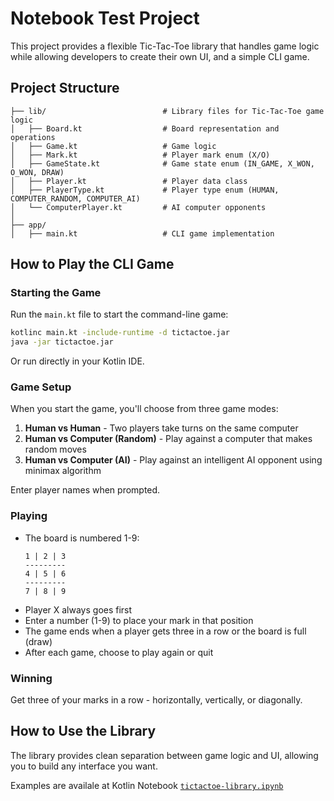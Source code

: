 # Notebook Test Project

This project provides a flexible Tic-Tac-Toe library that handles game logic while allowing developers to create their own UI, and a simple CLI game.

## Project Structure

```
├── lib/                          # Library files for Tic-Tac-Toe game logic
│   ├── Board.kt                  # Board representation and operations
│   ├── Game.kt                   # Game logic
│   ├── Mark.kt                   # Player mark enum (X/O)
│   ├── GameState.kt              # Game state enum (IN_GAME, X_WON, O_WON, DRAW)
│   ├── Player.kt                 # Player data class
│   ├── PlayerType.kt             # Player type enum (HUMAN, COMPUTER_RANDOM, COMPUTER_AI)
│   └── ComputerPlayer.kt         # AI computer opponents
│
├── app/ 
│   ├── main.kt                   # CLI game implementation
```

## How to Play the CLI Game

### Starting the Game

Run the `main.kt` file to start the command-line game:

```bash
kotlinc main.kt -include-runtime -d tictactoe.jar
java -jar tictactoe.jar
```

Or run directly in your Kotlin IDE.

### Game Setup

When you start the game, you'll choose from three game modes:

1. **Human vs Human** - Two players take turns on the same computer
2. **Human vs Computer (Random)** - Play against a computer that makes random moves
3. **Human vs Computer (AI)** - Play against an intelligent AI opponent using minimax algorithm

Enter player names when prompted.

### Playing

- The board is numbered 1-9:
  ```
  1 | 2 | 3
  ---------
  4 | 5 | 6
  ---------
  7 | 8 | 9
  ```
- Player X always goes first
- Enter a number (1-9) to place your mark in that position
- The game ends when a player gets three in a row or the board is full (draw)
- After each game, choose to play again or quit

### Winning

Get three of your marks in a row - horizontally, vertically, or diagonally.

## How to Use the Library

The library provides clean separation between game logic and UI, allowing you to build any interface you want.

Examples are availale at Kotlin Notebook [`tictactoe-library.ipynb`](./tictactoe-library.ipynb)
